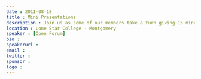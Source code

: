 ```yaml
---
date : 2011-08-18
title : Mini Presentations
description : Join us as some of our members take a turn giving 15 minute presentations.  Topics will include WebOS, Data Warehousing, and Location Aware apps.
location : Lone Star College - Montgomery
speaker : [Open Forum]
bio : 
speakerurl : 
email : 
twitter : 
sponsor : 
logo : 
---
```

